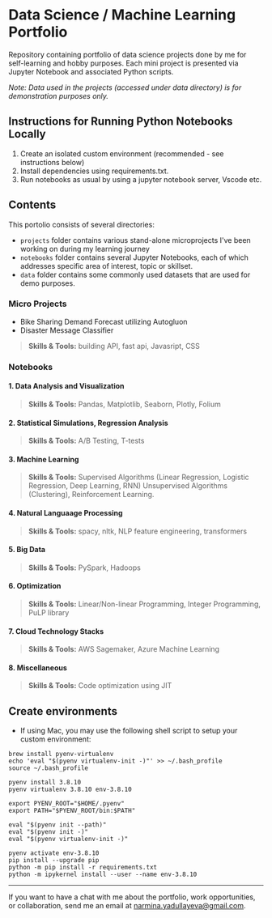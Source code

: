 # Data Science / Machine Learning Portfolio

Repository containing portfolio of data science projects done by me for self-learning and hobby purposes. Each mini project is presented via Jupyter Notebook and associated Python scripts.

_Note: Data used in the projects (accessed under data directory) is for demonstration purposes only._

## Instructions for Running Python Notebooks Locally

1. Create an isolated custom environment (recommended - see instructions below)
2. Install dependencies using requirements.txt.
3. Run notebooks as usual by using a jupyter notebook server, Vscode etc.


## Contents

This portolio consists of several directories:
- `projects` folder contains various stand-alone microprojects I've been working on during my learning journey
- `notebooks` folder contains several Jupyter Notebooks, each of which addresses specific area of interest, topic or skillset. 
- `data` folder contains some commonly used datasets that are used for demo purposes. 

### Micro Projects
  - Bike Sharing Demand Forecast utilizing Autogluon
  - Disaster Message Classifier 

> **Skills & Tools:** building API, fast api, Javasript, CSS

### Notebooks

#### 1. Data Analysis and Visualization
> **Skills & Tools:** Pandas, Matplotlib, Seaborn, Plotly, Folium
#### 2. Statistical Simulations, Regression Analysis
> **Skills & Tools:** A/B Testing, T-tests
#### 3. Machine Learning
> **Skills & Tools:** Supervised Algorithms (Linear Regression, Logistic Regression, Deep Learning, RNN) Unsupervised Algorithms (Clustering), Reinforcement Learning.
#### 4. Natural Languaage Processing
> **Skills & Tools:** spacy, nltk, NLP feature engineering, transformers 
#### 5. Big Data
> **Skills & Tools:** PySpark, Hadoops
#### 6. Optimization 
> **Skills & Tools:** Linear/Non-linear Programming, Integer Programming, PuLP library
#### 7. Cloud Technology Stacks 
> **Skills & Tools:** AWS Sagemaker, Azure Machine Learning 
#### 8. Miscellaneous
> **Skills & Tools:** Code optimization using JIT


## Create environments

- If using Mac, you may use the following shell script to setup your custom environment:

```
brew install pyenv-virtualenv
echo 'eval "$(pyenv virtualenv-init -)"' >> ~/.bash_profile
source ~/.bash_profile

pyenv install 3.8.10
pyenv virtualenv 3.8.10 env-3.8.10

export PYENV_ROOT="$HOME/.pyenv"
export PATH="$PYENV_ROOT/bin:$PATH"

eval "$(pyenv init --path)"
eval "$(pyenv init -)"
eval "$(pyenv virtualenv-init -)"

pyenv activate env-3.8.10
pip install --upgrade pip
python -m pip install -r requirements.txt
python -m ipykernel install --user --name env-3.8.10
```

---
 
If you want to have a chat with me about the portfolio, work opportunities, or collaboration, send me an email at narmina.yadullayeva@gmail.com.

